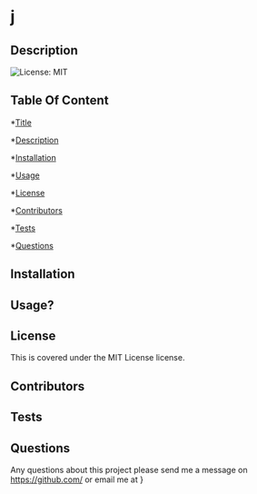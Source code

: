 
  # j
  ## Description
  ![License: MIT](https://img.shields.io/badge/License-MIT-yellow.svg)
  
  ## Table Of Content
  *[Title](#title)

  *[Description](#description)

  *[Installation](#installation)

  *[Usage](#usage)

  *[License](#license)

  *[Contributors](#contributor)

  *[Tests](#test)

  *[Questions](#questions)

  ## Installation
  
  ## Usage?
  
  ## License
  This is covered under the MIT License license.
  ## Contributors
  
  ## Tests
  
  ## Questions
  Any questions about this project please send me a message on https://github.com/ or email me at [](mailto:)  }
      
